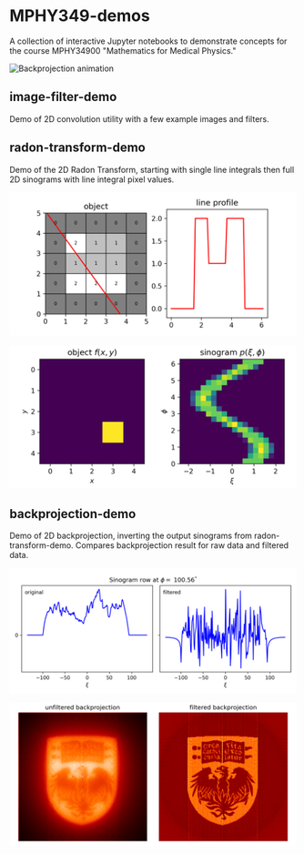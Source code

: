 # MPHY349-demos

A collection of interactive Jupyter notebooks to demonstrate concepts for the course MPHY34900 "Mathematics for Medical Physics."

![Backprojection animation](backprojection-demo/examples/fbp_animation.gif)

## image-filter-demo

Demo of 2D convolution utility with a few example images and filters. 

## radon-transform-demo

Demo of the 2D Radon Transform, starting with single line integrals then full 2D sinograms with line integral pixel values.

![Line profile example](radon-transform-demo/examples/line_profile.png)

![2D Radon Transform example](radon-transform-demo/examples/sino.png)

## backprojection-demo

Demo of 2D backprojection, inverting the output sinograms from radon-transform-demo. Compares backprojection result for raw data and filtered data.

![Sinogram row comparison](backprojection-demo/examples/row_compare.png)

![Reconstruction comparison](backprojection-demo/examples/fbp_536.png)

